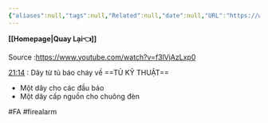 ```yaml
---
{"aliases":null,"tags":null,"Related":null,"date":null,"URL":"https://www.youtube.com/watch?v=f3lVjAzLxp0","Author":null,"dg-publish":true,"image":null,"permalink":"/ELV/Báo cháy -Fire alarm system/Hướng dẫn đọc bản vẽ hệ thống báo cháy/","dgPassFrontmatter":true,"noteIcon":"2","created":"2024-01-17T15:19:36.236+07:00","updated":"2024-01-17T15:46:20.000+07:00"}
---
```


**[[Homepage\|Quay Lại👈]]**

Source :https://www.youtube.com/watch?v=f3lVjAzLxp0
 
[21:14](https://www.youtube.com/watch?v=f3lVjAzLxp0#t=1274.775523) : Dây từ tủ báo cháy về ==TỦ KỸ THUẬT==
- Một dây cho các đầu báo
- Một dây cấp nguồn cho chuông đèn

#FA #firealarm
